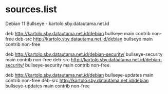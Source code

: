 # sources.list
Debian 11 Bullseye - kartolo.sby.datautama.net.id

deb http://kartolo.sby.datautama.net.id/debian bullseye main contrib non-free
deb-src http://kartolo.sby.datautama.net.id/debian bullseye main contrib non-free

deb http://kartolo.sby.datautama.net.id/debian-security/ bullseye-security main contrib non-free
deb-src http://kartolo.sby.datautama.net.id/debian-security/ bullseye-security main contrib non-free

deb http://kartolo.sby.datautama.net.id/debian bullseye-updates main contrib non-free
deb-src http://kartolo.sby.datautama.net.id/debian bullseye-updates main contrib non-free
